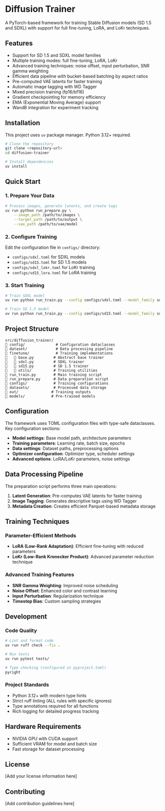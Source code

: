 # Diffusion Trainer

A PyTorch-based framework for training Stable Diffusion models (SD 1.5 and SDXL) with support for full fine-tuning, LoRA, and LoKr techniques.

## Features

- Support for SD 1.5 and SDXL model families
- Multiple training modes: full fine-tuning, LoRA, LoKr
- Advanced training techniques: noise offset, input perturbation, SNR gamma weighting
- Efficient data pipeline with bucket-based batching by aspect ratios
- Pre-computed VAE latents for faster training
- Automatic image tagging with WD Tagger
- Mixed precision training (fp16/bf16)
- Gradient checkpointing for memory efficiency
- EMA (Exponential Moving Average) support
- WandB integration for experiment tracking

## Installation

This project uses `uv` package manager. Python 3.12+ required.

```bash
# Clone the repository
git clone <repository-url>
cd diffusion-trainer

# Install dependencies
uv install
```

## Quick Start

### 1. Prepare Your Data

```bash
# Process images, generate latents, and create tags
uv run python run_prepare.py \
    --image_path /path/to/images \
    --target_path /path/to/output \
    --vae_path /path/to/vae/model
```

### 2. Configure Training

Edit the configuration file in `configs/` directory:

- `configs/sdxl.toml` for SDXL models
- `configs/sd15.toml` for SD 1.5 models
- `configs/sdxl_lokr.toml` for LoKr training
- `configs/sd15_lora.toml` for LoRA training

### 3. Start Training

```bash
# Train SDXL model
uv run python run_train.py --config configs/sdxl.toml --model_family sdxl

# Train SD 1.5 model
uv run python run_train.py --config configs/sd15.toml --model_family sd15
```

## Project Structure

```
src/diffusion_trainer/
   config/              # Configuration dataclasses
   dataset/             # Data processing pipeline
   finetune/            # Training implementations
      base.py         # Abstract base trainer
      sdxl.py         # SDXL trainer
      sd15.py         # SD 1.5 trainer
      utils/          # Training utilities
   run_train.py        # Main training script
   run_prepare.py      # Data preparation script
   configs/            # Training configurations
   datasets/           # Processed data storage
   out/               # Training outputs
   models/            # Pre-trained models
```

## Configuration

The framework uses TOML configuration files with type-safe dataclasses. Key configuration sections:

- **Model settings**: Base model path, architecture parameters
- **Training parameters**: Learning rate, batch size, epochs
- **Data settings**: Dataset paths, preprocessing options
- **Optimizer configuration**: Optimizer type, scheduler settings
- **Advanced options**: LoRA/LoKr parameters, noise settings

## Data Processing Pipeline

The preparation script performs three main operations:

1. **Latent Generation**: Pre-computes VAE latents for faster training
2. **Image Tagging**: Generates descriptive tags using WD Tagger
3. **Metadata Creation**: Creates efficient Parquet-based metadata storage

## Training Techniques

### Parameter-Efficient Methods

- **LoRA (Low-Rank Adaptation)**: Efficient fine-tuning with reduced parameters
- **LoKr (Low-Rank Kronecker Product)**: Advanced parameter reduction technique

### Advanced Training Features

- **SNR Gamma Weighting**: Improved noise scheduling
- **Noise Offset**: Enhanced color and contrast learning
- **Input Perturbation**: Regularization technique
- **Timestep Bias**: Custom sampling strategies

## Development

### Code Quality

```bash
# Lint and format code
uv run ruff check --fix .

# Run tests
uv run pytest tests/

# Type checking (configured in pyproject.toml)
pyright
```

### Project Standards

- Python 3.12+ with modern type hints
- Strict ruff linting (ALL rules with specific ignores)
- Type annotations required for all functions
- Rich logging for detailed progress tracking

## Hardware Requirements

- NVIDIA GPU with CUDA support
- Sufficient VRAM for model and batch size
- Fast storage for dataset processing

## License

[Add your license information here]

## Contributing

[Add contribution guidelines here]
